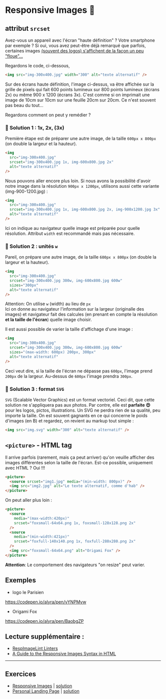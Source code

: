 # Responsive Images <span role="img" aria-label="photo">🌄</span>

## attribut `srcset`

Avez-vous un appareil avec l'écran "haute définition" ? Votre smartphone par exemple ?
Si oui, vous avez peut-être déjà remarqué que parfois, certaines images [(souvent des logos) s'affichent de la façon un peu "floue"...](https://cdpn.io/alyra/debug/vYNPMvw)

Regardons le code, ci-dessous,

```html
<img src="img-300x400.jpg" width="300" alt="texte alternatif" />
```

Sur des écrans haute définition, l'image ci-dessus, va être affichée sur la grille de pixels qui fait 600 points lumineux sur 800 points lumineux (écrans 2x) ou même 900 x 1200 (écrans 3x). C'est comme si on imprimait une image de 10cm sur 10cm sur une feuille 20cm sur 20cm. Ce n'est souvent pas beau du tout...

Regardons comment on peut y remédier ?

### 🤔 Solution 1 : 1x, 2x, (3x)

Première étape est de préparer une autre image, de la taille `600px x 800px` (on double la largeur et la hauteur).

```html
<img
  src="img-300x400.jpg"
  srcset="img-300x400.jpg 1x, img-600x800.jpg 2x"
  alt="texte alternatif"
/>
```

Nous pouvons aller encore plus loin. Si nous avons la possibilité d'avoir notre image dans la résolution `900px x 1200px`, utilisons aussi cette variante (img-900-1200.jpg) :

```html
<img
  src="img-300x400.jpg"
  srcset="img-300x400.jpg 1x, img-600x800.jpg 2x, img-900x1200.jpg 3x"
  alt="texte alternatif"
/>
```

Ici on indique au navigateur quelle image est préparée pour quelle résolution. 
Attribut `width` est recommandé mais pas nécessaire.

### 🤔 Solution 2 : unités `w`

Pareil, on prépare une autre image, de la taille `600px x 800px` (on double la largeur et la hauteur).

```html
<img
  src="img-300x400.jpg"
  srcset="img-300x400.jpg 300w, img-600x800.jpg 600w"
  sizes="300px"
  alt="texte alternatif"
/>
```

Attention: On utilise `w` (width) au lieu de `px`  
Ici on donne au navigateur l'information sur la largeur (originalle des images) et navigateur fait des calcules (en prenant en compte la résolution <strong>et la taille de l'écran</strong>) quelle image choisir.

Il est aussi possible de varier la taille d'affichage d'une image :

```html
<img
  src="img-300x400.jpg"
  srcset="img-300x400.jpg 300w, img-600x800.jpg 600w"
  sizes="(max-width: 600px) 200px, 300px"
  alt="texte alternatif"
/>
```

Ceci veut dire, si la taille de l'écran ne dépasse pas `600px`, l'image prend `200px` de la largeur. Au-dessus de `600px` l'image prendra `300px`.

### 🤔 Solution 3 : format `SVG`

`SVG` (Scalable Vector Graphics) est un format vectoriel. Ceci dit, que cette solution ne s'appliquera pas aux photos. Par contre, elle est <b>parfaite 😍</b> pour les logos, pictos, illustrations. Un SVG ne perdra rien de sa qualité, peu importe la taille. On est souvent gagnants en ce qui concerne le poids d'images (en B) et regardez, on revient au markup tout simple :

```html
<img src="img.svg" width="300" alt="texte alternatif" />
```

## `<picture>` - HTML tag

Il arrive parfois (rarement, mais ça peut arriver) qu'on veuille afficher des images différentes selon la taille de l'écran. Est-ce possible, uniquement avec HTML ? Oui !!!

```html
<picture>
  <source srcset="img1.jpg" media="(min-width: 800px)" />
  <img src="img2.jpg" alt="Le texte alternatif, comme d'hab" />
</picture>
```

On peut aller plus loin :

```html
<picture>
  <source
    media="(max-width:420px)"
    srcset="foxsmall-64x64.png 1x, foxsmall-128x128.png 2x"
  />
  <source
    media="(min-width:421px)"
    srcset="foxfull-140x140.png 1x, foxfull-280x280.png 2x"
  />
  <img src="foxsmall-64x64.png" alt="Origami Fox" />
</picture>
```

**Attention**: Le comportement des navigateurs "on resize" peut varier.

## Exemples

- logo le Parisien

https://codepen.io/alyra/pen/vYNPMvw

- Origami Fox

https://codepen.io/alyra/pen/BaobgZP


## Lecture supplémentaire :

- [RespImageLint Linters](https://ausi.github.io/respimagelint/docs.html)
- [A Guide to the Responsive Images Syntax in HTML](https://css-tricks.com/a-guide-to-the-responsive-images-syntax-in-html/)

---

## Exercices

- [Responsive Images](https://codepen.io/alyra/pen/YzyOvgB) | [solution](https://codepen.io/alyra/pen/d16804479e5379fa44246c1b3ab34347)
- [Personal Landing Page](https://codepen.io/alyra/pen/WNQgyBw) | [solution](https://codepen.io/alyra/pen/b950fa9db46fd30932aadb41562dd400)
